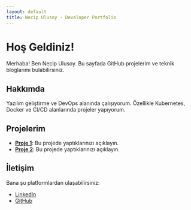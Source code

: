 ```yaml
---
layout: default
title: Necip Ulusoy - Developer Portfolio
---
```


# Hoş Geldiniz!

Merhaba! Ben Necip Ulusoy. Bu sayfada GitHub projelerim ve teknik bloglarımı bulabilirsiniz.

## Hakkımda
Yazılım geliştirme ve DevOps alanında çalışıyorum. Özellikle Kubernetes, Docker ve CI/CD alanlarında projeler yapıyorum.

## Projelerim
- **[Proje 1](#)**: Bu projede yaptıklarınızı açıklayın.
- **[Proje 2](#)**: Bu projede yaptıklarınızı açıklayın.

## İletişim
Bana şu platformlardan ulaşabilirsiniz:
- [LinkedIn](https://www.linkedin.com/in/necipulusoy)
- [GitHub](https://github.com/necipulusoy)

